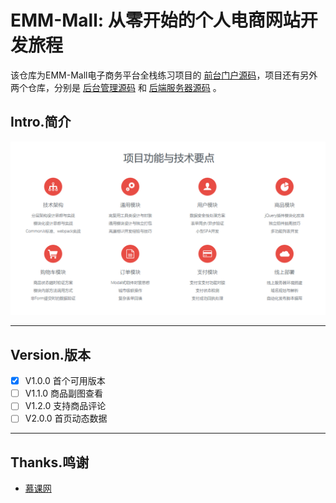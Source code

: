 # EMM-Mall: 从零开始的个人电商网站开发旅程

该仓库为EMM-Mall电子商务平台全栈练习项目的 [前台门户源码](https://github.com/Emmettwoo/EMM-Mall-Portal)，项目还有另外两个仓库，分别是 [后台管理源码](https://github.com/Emmettwoo/EMM-Mall-Manage) 和 [后端服务器源码](https://github.com/Emmettwoo/EMM-Mall-Backend) 。



## Intro.简介

![Features](/resources/Features.png)

[^图 Features.png]: 基于V1.0.0版本的项目功能图

---

## Version.版本

- [x] V1.0.0 首个可用版本
- [ ] V1.1.0 商品副图查看
- [ ] V1.2.0 支持商品评论
- [ ] V2.0.0 首页动态数据

---

## Thanks.鸣谢

- [慕课网](https://coding.imooc.com/class/109.html)
